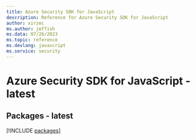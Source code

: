 ```yaml
---
title: Azure Security SDK for JavaScript
description: Reference for Azure Security SDK for JavaScript
author: xirzec
ms.author: jeffish
ms.data: 07/26/2023
ms.topic: reference
ms.devlang: javascript
ms.service: security
---
```

# Azure Security SDK for JavaScript - latest
## Packages - latest
[!INCLUDE [packages](security-index.md)]